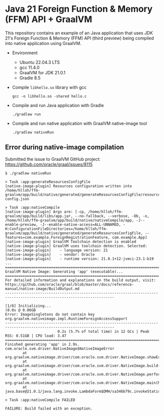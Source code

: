 # Java 21 Foreign Function & Memory (FFM) API + GraalVM

This repository contains an example of an Java application that uses JDK 21's Foreign Function & Memory (FFM) API (third preview) being compiled into native application using GraalVM.

 - Environment
    - Ubuntu 22.04.3 LTS
    - gcc 11.4.0
    - GraalVM for JDK 21.0.1
    - Gradle 8.5

- Compile `libhello.so` library with gcc
    ```
   gcc -o libhello.so -shared hello.c
    ```
- Compile and run Java application with Gradle
    ```
    ./gradlew run
    ```
- Compile and run native application with GraalVM native-image tool
    ```
    ./gradlew nativeRun
    ```
## Error during native-image compilation
Submitted the issue to GraalVM GitHub project: https://github.com/oracle/graal/issues/8115

```
$ ./gradlew nativeRun

> Task :app:generateResourcesConfigFile
[native-image-plugin] Resources configuration written into /home/hlloh/ffm-graalvm/app/build/native/generated/generateResourcesConfigFile/resource-config.json

> Task :app:nativeCompile
[native-image-plugin] Args are: [-cp, /home/hlloh/ffm-graalvm/app/build/libs/app.jar, --no-fallback, --verbose, -Ob, -o, /home/hlloh/ffm-graalvm/app/build/native/nativeCompile/app, -J--enable-preview, -J--enable-native-access=ALL-UNNAMED, -H:ConfigurationFileDirectories=/home/hlloh/ffm-graalvm/app/build/native/generated/generateResourcesConfigFile, --features=com.example.ForeignRegistrationFeature, com.example.App]
[native-image-plugin] GraalVM Toolchain detection is enabled
[native-image-plugin] GraalVM uses toolchain detection. Selected:
[native-image-plugin]    - language version: 21
[native-image-plugin]    - vendor: Oracle
[native-image-plugin]    - runtime version: 21.0.1+12-jvmci-23.1-b19
...
========================================================================================================================
GraalVM Native Image: Generating 'app' (executable)...
========================================================================================================================
For detailed information and explanations on the build output, visit:
https://github.com/oracle/graal/blob/master/docs/reference-manual/native-image/BuildOutput.md
------------------------------------------------------------------------------------------------------------------------

[1/8] Initializing...                                                                                    (0.0s @ 0.06GB
Error: ImageSingletons do not contain key org.graalvm.nativeimage.impl.RuntimeForeignAccessSupport
------------------------------------------------------------------------------------------------------------------------
                        0.2s (5.7% of total time) in 12 GCs | Peak RSS: 0.51GB | CPU load: 3.47
========================================================================================================================
Finished generating 'app' in 2.9s.
com.oracle.svm.driver.NativeImage$NativeImageError
        at org.graalvm.nativeimage.driver/com.oracle.svm.driver.NativeImage.showError(NativeImage.java:2336)
        at org.graalvm.nativeimage.driver/com.oracle.svm.driver.NativeImage.build(NativeImage.java:1919)
        at org.graalvm.nativeimage.driver/com.oracle.svm.driver.NativeImage.performBuild(NativeImage.java:1878)
        at org.graalvm.nativeimage.driver/com.oracle.svm.driver.NativeImage.main(NativeImage.java:1852)
        at java.base@21.0.1/java.lang.invoke.LambdaForm$DMH/sa346b79c.invokeStaticInit(LambdaForm$DMH)

> Task :app:nativeCompile FAILED

FAILURE: Build failed with an exception.
```
